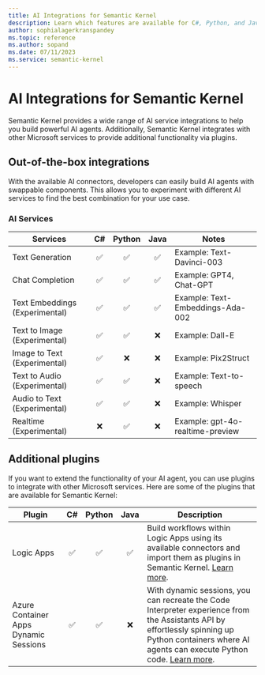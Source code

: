 ```yaml
---
title: AI Integrations for Semantic Kernel 
description: Learn which features are available for C#, Python, and Java through integrations.
author: sophialagerkranspandey
ms.topic: reference
ms.author: sopand
ms.date: 07/11/2023
ms.service: semantic-kernel
---
```


# AI Integrations for Semantic Kernel

Semantic Kernel provides a wide range of AI service integrations to help you build powerful AI agents. Additionally, Semantic Kernel integrates with other Microsoft services to provide additional functionality via plugins.

## Out-of-the-box integrations

With the available AI connectors, developers can easily build AI agents with swappable components. This allows you to experiment with different AI services to find the best combination for your use case.

### AI Services

| Services                       |  C#   | Python | Java  | Notes                            |
| ------------------------------ | :---: | :----: | :---: | -------------------------------- |
| Text Generation                |   ✅   |   ✅    |   ✅   | Example: Text-Davinci-003        |
| Chat Completion                |   ✅   |   ✅    |   ✅   | Example: GPT4, Chat-GPT          |
| Text Embeddings (Experimental) |   ✅   |   ✅    |   ✅   | Example: Text-Embeddings-Ada-002 |
| Text to Image (Experimental)   |   ✅   |   ✅    |   ❌   | Example: Dall-E                  |
| Image to Text (Experimental)   |   ✅   |   ❌    |   ❌   | Example: Pix2Struct              |
| Text to Audio (Experimental)   |   ✅   |   ✅    |   ❌   | Example: Text-to-speech          |
| Audio to Text (Experimental)   |   ✅   |   ✅    |   ❌   | Example: Whisper                 |
| Realtime (Experimental)        |   ❌   |   ✅    |   ❌   | Example: gpt-4o-realtime-preview |

## Additional plugins

If you want to extend the functionality of your AI agent, you can use plugins to integrate with other Microsoft services. Here are some of the plugins that are available for Semantic Kernel:

| Plugin                                |  C#   | Python | Java  | Description                                                                                                                                                                                                                          |
| ------------------------------------- | :---: | :----: | :---: | ------------------------------------------------------------------------------------------------------------------------------------------------------------------------------------------------------------------------------------ |
| Logic Apps                            |   ✅   |   ✅    |   ✅   | Build workflows within Logic Apps using its available connectors and import them as plugins in Semantic Kernel. [Learn more](../plugins/adding-logic-apps-as-plugins.md).                                                            |
| Azure Container Apps Dynamic Sessions |   ✅   |   ✅    |   ❌   | With dynamic sessions, you can recreate the Code Interpreter experience from the Assistants API by effortlessly spinning up Python containers where AI agents can execute Python code. [Learn more](/azure/container-apps/sessions). |
